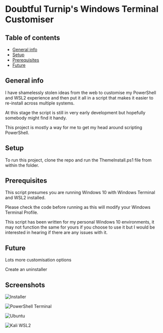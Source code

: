 # Doubtful Turnip's Windows Terminal Customiser

## Table of contents
* [General info](#general-info)
* [Setup](#setup)
* [Prerequisites](#Prerequisites)
* [Future](#Future )

## General info
I have shamelessly stolen ideas from the web to customise my PowerShell and WSL2 experience and then put it all in a script that makes it easier to re-install across multiple systems.


At this stage the script is still in very early development but hopefully somebody might find it handy.


This project is mostly a way for me to get my head around scripting PowerShell.


## Setup
To run this project, clone the repo and run the ThemeInstall.ps1 file from within the folder.


## Prerequisites
This script presumes you are running Windows 10 with Windows Terminal and WSL2 installed.   

Please check the code before running as this will modify your Windows Terminal Profile.


This script has been written for my personal Windows 10 environments, it may not function the same for yours if you choose to use it but I would be interested in hearing if there are any issues with it.


## Future
Lots more customisation options

Create an uninstaller


## Screenshots
![Installer](https://raw.githubusercontent.com/DoubtfulTurnip/DTTermTheme/main/Screenshots/installer.JPG)

![PowerShell Terminal](https://raw.githubusercontent.com/DoubtfulTurnip/main/DTTermTheme/Screenshots/Powershell.JPG)

![Ubuntu](https://raw.githubusercontent.com/DoubtfulTurnip/DTTermTheme/main/Screenshots/Ubuntu.JPG)

![Kali WSL2](https://raw.githubusercontent.com/DoubtfulTurnip/DTTermTheme/main/Screenshots/Kali.JPG)